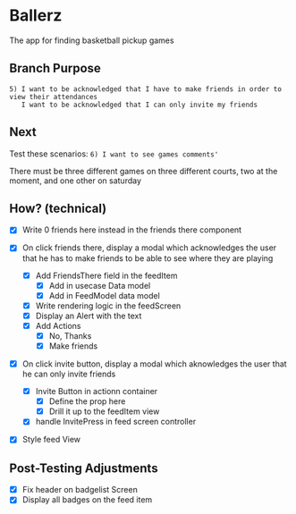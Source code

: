 # Ballerz
The app for finding basketball pickup games


## Branch Purpose
    5) I want to be acknowledged that I have to make friends in order to view their attendances
       I want to be acknowledged that I can only invite my friends 

## Next 
Test these scenarios:
    `6) I want to see games comments'`
        

There must be three different games on three different courts, two at the moment, and one other on saturday


## How? (technical)
- [x] Write 0 friends here instead in the friends there component
- [x] On click friends there, display a modal which acknowledges the user that he has to make friends to be able to see where they are playing
    - [x] Add FriendsThere field in the feedItem
        - [x] Add in usecase Data model
        - [x] Add in FeedModel data model
    - [x] Write rendering logic in the feedScreen
    - [x] Display an Alert with the text
    - [x] Add Actions
        - [x] No, Thanks
        - [x] Make friends

- [x] On click invite button, display a modal which aknowledges the user that he can only invite friends
    - [x] Invite Button in actionn container
        - [x] Define the prop here
        - [x] Drill it up to the feedItem view 
    - [x] handle InvitePress in feed screen controller

- [x] Style feed View



## Post-Testing Adjustments
- [x] Fix header on badgelist Screen
- [x] Display all badges on the feed item
